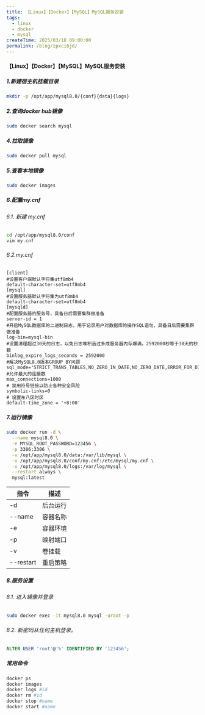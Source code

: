 ```yaml
---
title: 【Linux】【Docker】【MySQL】MySQL服务安装
tags:
  - linux
  - docker
  - mysql
createTime: 2025/03/18 09:00:00
permalink: /blog/zpxci6jd/
---
```


#### 【Linux】【Docker】【MySQL】MySQL服务安装

##### 1.新建宿主机挂载目录

```bash
mkdir -p /opt/app/mysql8.0/{conf}{data}{logs}
```
##### 2.查询docker hub镜像
```bash
sudo docker search mysql
```
##### 4.拉取镜像
```bash
sudo docker pull mysql
```
##### 5.查看本地镜像
```bash
sudo docker images
```
##### 6.配置my.cnf

###### 6.1. 新建 my.cnf

```bash
cd /opt/app/mysql8.0/conf
vim my.cnf
```

###### 6.2.my.cnf

```
[client]
#设置客户端默认字符集utf8mb4
default-character-set=utf8mb4
[mysql]
#设置服务器默认字符集为utf8mb4
default-character-set=utf8mb4
[mysqld]
#配置服务器的服务号，具备日后需要集群做准备
server-id = 1
#开启MySQL数据库的二进制日志，用于记录用户对数据库的操作SQL语句，具备日后需要集群做准备
log-bin=mysql-bin
#设置清理超过30天的日志，以免日志堆积造过多成服务器内存爆满。2592000秒等于30天的秒数
binlog_expire_logs_seconds = 2592000
#解决MySQL8.0版本GROUP BY问题
sql_mode='STRICT_TRANS_TABLES,NO_ZERO_IN_DATE,NO_ZERO_DATE,ERROR_FOR_DIVISION_BY_ZERO,NO_ENGINE_SUBSTITUTION'
#允许最大的连接数
max_connections=1000
# 禁用符号链接以防止各种安全风险
symbolic-links=0
# 设置东八区时区
default-time_zone = '+8:00'
```

##### 7.运行镜像

```bash
sudo docker run -d \
  --name mysql8.0 \
  -e MYSQL_ROOT_PASSWORD=123456 \
  -p 3306:3306 \
  -v /opt/app/mysql8.0/data:/var/lib/mysql \
  -v /opt/app/mysql8.0/conf/my.cnf:/etc/mysql/my.cnf \
  -v /opt/app/mysql8.0/logs:/var/log/mysql \
  --restart always \
  mysql:latest
```

| 指令      | 描述     |
| --------- | -------- |
| -d        | 后台运行 |
| --name    | 容器名称 |
| -e        | 容器环境 |
| -p        | 映射端口 |
| -v        | 卷挂载   |
| --restart | 重启策略 |

##### 8.服务设置

###### 8.1. 进入镜像并登录

```bash
sudo docker exec -it mysql8.0 mysql -uroot -p
```

###### 8.2. 新密码从任何主机登录。

```SQL
ALTER USER 'root'@'%' IDENTIFIED BY '123456';
```

##### 常用命令

```bash
docker ps
docker images
docker logs #id
docker rm #id
docker stop #name
docker start #name
```